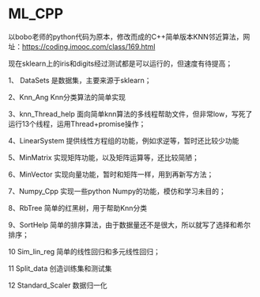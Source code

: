 # ML_CPP
以bobo老师的python代码为原本，修改而成的C++简单版本KNN邻近算法，网址：https://coding.imooc.com/class/169.html

 
现在sklearn上的iris和digits经过测试都是可以运行的，但速度有待提高；

1、 DataSets 是数据集，主要来源于sklearn；

2、Knn_Ang Knn分类算法的简单实现

3、knn_Thread_help 面向简单knn算法的多线程帮助文件，但非常low，写死了运行13个线程，运用Thread+promise操作；

4、LinearSystem 提供线性方程组的功能，例如求逆等，暂时还比较少功能

5、MinMatrix 实现矩阵功能，以及矩阵运算等，还比较简陋；

6、MinVector 实现向量功能，暂时和矩阵一样，用到再新写方法；

7、Numpy_Cpp 实现一些python Numpy的功能，模仿和学习未目的；

8、RbTree 简单的红黑树，用于帮助Knn分类

9、SortHelp 简单的排序算法，由于数据量还不是很大，所以就写了选择和希尔排序；

10 Sim_lin_reg 简单的线性回归和多元线性回归；

11 Split_data 创造训练集和测试集

12 Standard_Scaler 数据归一化

